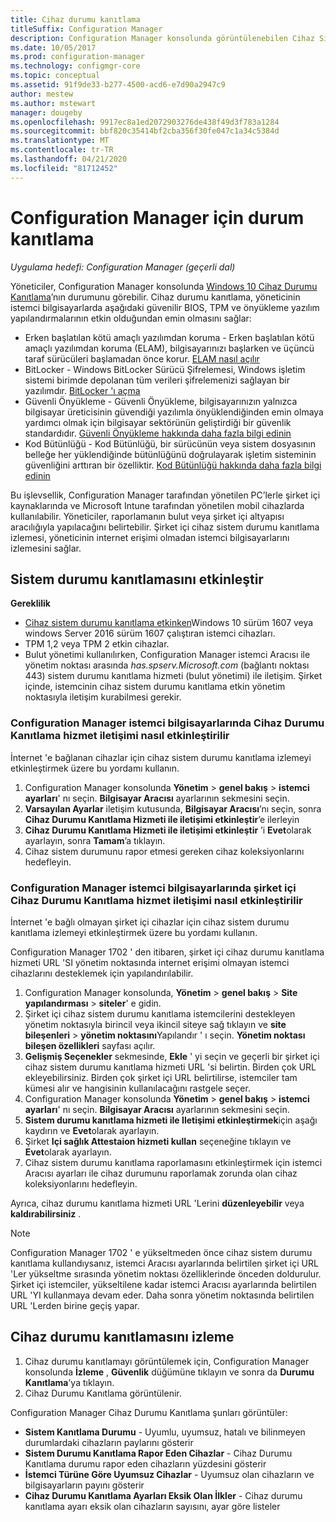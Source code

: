 ```yaml
---
title: Cihaz durumu kanıtlama
titleSuffix: Configuration Manager
description: Configuration Manager konsolunda görüntülenebilen Cihaz Sistem Durumu Kanıtlama işlevselliği hakkında bilgi edinin.
ms.date: 10/05/2017
ms.prod: configuration-manager
ms.technology: configmgr-core
ms.topic: conceptual
ms.assetid: 91f9de33-b277-4500-acd6-e7d90a2947c9
author: mestew
ms.author: mstewart
manager: dougeby
ms.openlocfilehash: 9917ec8a1ed2072903276de438f49d3f783a1284
ms.sourcegitcommit: bbf820c35414bf2cba356f30fe047c1a34c5384d
ms.translationtype: MT
ms.contentlocale: tr-TR
ms.lasthandoff: 04/21/2020
ms.locfileid: "81712452"
---
```

# <a name="health-attestation-for-configuration-manager"></a>Configuration Manager için durum kanıtlama

*Uygulama hedefi: Configuration Manager (geçerli dal)*

Yöneticiler, Configuration Manager konsolunda [Windows 10 Cihaz Durumu Kanıtlama](https://technet.microsoft.com/library/mt592023.aspx)’nın durumunu görebilir.  Cihaz durumu kanıtlama, yöneticinin istemci bilgisayarlarda aşağıdaki güvenilir BIOS, TPM ve önyükleme yazılım yapılandırmalarının etkin olduğundan emin olmasını sağlar:  

-   Erken başlatılan kötü amaçlı yazılımdan koruma - Erken başlatılan kötü amaçlı yazılımdan koruma (ELAM), bilgisayarınızı başlarken ve üçüncü taraf sürücüleri başlamadan önce korur. [ELAM nasıl açılır](https://gallery.technet.microsoft.com/How-to-turn-on-Early-84552ec5)  
-   BitLocker - Windows BitLocker Sürücü Şifrelemesi, Windows işletim sistemi birimde depolanan tüm verileri şifrelemenizi sağlayan bir yazılımdır.  [BitLocker 'ı açma](https://gallery.technet.microsoft.com/How-to-turn-on-BitLocker-34294d3d)  
-   Güvenli Önyükleme - Güvenli Önyükleme, bilgisayarınızın yalnızca bilgisayar üreticisinin güvendiği yazılımla önyüklendiğinden emin olmaya yardımcı olmak için bilgisayar sektörünün geliştirdiği bir güvenlik standardıdır. [Güvenli Önyükleme hakkında daha fazla bilgi edinin](https://technet.microsoft.com/library/hh824987.aspx)  
-   Kod Bütünlüğü - Kod Bütünlüğü, bir sürücünün veya sistem dosyasının belleğe her yüklendiğinde bütünlüğünü doğrulayarak işletim sisteminin güvenliğini arttıran bir özelliktir. [Kod Bütünlüğü hakkında daha fazla bilgi edinin](https://technet.microsoft.com/library/dd348642.aspx)  

Bu işlevsellik, Configuration Manager tarafından yönetilen PC’lerle şirket içi kaynaklarında ve Microsoft Intune tarafından yönetilen mobil cihazlarda kullanılabilir. Yöneticiler, raporlamanın bulut veya şirket içi altyapısı aracılığıyla yapılacağını belirtebilir. Şirket içi cihaz sistem durumu kanıtlama izlemesi, yöneticinin internet erişimi olmadan istemci bilgisayarlarını izlemesini sağlar.

## <a name="enable-health-attestation"></a>Sistem durumu kanıtlamasını etkinleştir

 **Gereklilik**  

-   [Cihaz sistem durumu kanıtlama etkinken](https://technet.microsoft.com/windows-server-docs/security/device-health-attestation)Windows 10 sürüm 1607 veya windows Server 2016 sürüm 1607 çalıştıran istemci cihazları.
-   TPM 1,2 veya TPM 2 etkin cihazlar.
-   Bulut yönetimi kullanılırken, Configuration Manager istemci Aracısı ile yönetim noktası arasında *has.spserv.Microsoft.com* (bağlantı noktası 443) sistem durumu kanıtlama hizmeti (bulut yönetimi) ile iletişim. Şirket içinde, istemcinin cihaz sistem durumu kanıtlama etkin yönetim noktasıyla iletişim kurabilmesi gerekir.

### <a name="how-to-enable-health-attestation-service-communication-on-configuration-manager-client-computers"></a>Configuration Manager istemci bilgisayarlarında Cihaz Durumu Kanıtlama hizmet iletişimi nasıl etkinleştirilir

İnternet 'e bağlanan cihazlar için cihaz sistem durumu kanıtlama izlemeyi etkinleştirmek üzere bu yordamı kullanın.

1.  Configuration Manager konsolunda **Yönetim** > **genel bakış** > **istemci ayarları**' nı seçin.  **Bilgisayar Aracısı** ayarlarının sekmesini seçin.  
2.  **Varsayılan Ayarlar** iletişim kutusunda, **Bilgisayar Aracısı**’nı seçin, sonra **Cihaz Durumu Kanıtlama Hizmeti ile iletişimi etkinleştir**’e ilerleyin  
3.  **Cihaz Durumu Kanıtlama Hizmeti ile iletişimi etkinleştir** ’i **Evet**olarak ayarlayın, sonra **Tamam**’a tıklayın.  
4. Cihaz sistem durumunu rapor etmesi gereken cihaz koleksiyonlarını hedefleyin.

### <a name="how-to-enable-on-premises-health-attestation-service-communication-on-configuration-manager-client-computers"></a>Configuration Manager istemci bilgisayarlarında şirket içi Cihaz Durumu Kanıtlama hizmet iletişimi nasıl etkinleştirilir
İnternet 'e bağlı olmayan şirket içi cihazlar için cihaz sistem durumu kanıtlama izlemeyi etkinleştirmek üzere bu yordamı kullanın.

Configuration Manager 1702 ' den itibaren, şirket içi cihaz durumu kanıtlama hizmeti URL 'SI yönetim noktasında internet erişimi olmayan istemci cihazlarını desteklemek için yapılandırılabilir.

1. Configuration Manager konsolunda, **Yönetim** > **genel bakış** > **Site yapılandırması** > **siteler**' e gidin.
2. Şirket içi cihaz sistem durumu kanıtlama istemcilerini destekleyen yönetim noktasıyla birincil veya ikincil siteye sağ tıklayın ve **site bileşenleri** > **yönetim noktasını**Yapılandır ' ı seçin. **Yönetim noktası bileşen özellikleri** sayfası açılır.
3. **Gelişmiş Seçenekler** sekmesinde, **Ekle** ' yi seçin ve geçerli bir şirket içi cihaz sistem durumu kanıtlama hizmeti URL 'si belirtin. Birden çok URL ekleyebilirsiniz. Birden çok şirket içi URL belirtilirse, istemciler tam kümesi alır ve hangisinin kullanılacağını rastgele seçer.
4.  Configuration Manager konsolunda **Yönetim** > **genel bakış** > **istemci ayarları**' nı seçin.  **Bilgisayar Aracısı** ayarlarının sekmesini seçin.  
5.  **Sistem durumu kanıtlama hizmeti ile Iletişimi etkinleştirmek**için aşağı kaydırın ve **Evet**olarak ayarlayın.
7.  Şirket **Içi sağlık Attestaion hizmeti kullan** seçeneğine tıklayın ve **Evet**olarak ayarlayın.
8. Cihaz sistem durumu kanıtlama raporlamasını etkinleştirmek için istemci Aracısı ayarları ile cihaz durumunu raporlamak zorunda olan cihaz koleksiyonlarını hedefleyin.

Ayrıca, cihaz durumu kanıtlama hizmeti URL 'Lerini **düzenleyebilir** veya **kaldırabilirsiniz** .

> [!NOTE]
> Configuration Manager 1702 ' e yükseltmeden önce cihaz sistem durumu kanıtlama kullandıysanız, istemci Aracısı ayarlarında belirtilen şirket içi URL 'Ler yükseltme sırasında yönetim noktası özelliklerinde önceden doldurulur. Şirket içi istemciler, yükseltilene kadar istemci Aracısı ayarlarında belirtilen URL 'YI kullanmaya devam eder. Daha sonra yönetim noktasında belirtilen URL 'Lerden birine geçiş yapar.

## <a name="monitor-device-health-attestation"></a>Cihaz durumu kanıtlamasını izleme

1.  Cihaz durumu kanıtlamayı görüntülemek için, Configuration Manager konsolunda **İzleme** , **Güvenlik** düğümüne tıklayın ve sonra da **Durumu Kanıtlama**’ya tıklayın.  
2.  Cihaz Durumu Kanıtlama görüntülenir.  

Configuration Manager Cihaz Durumu Kanıtlama şunları görüntüler:  

-   **Sistem Kanıtlama Durumu** - Uyumlu, uyumsuz, hatalı ve bilinmeyen durumlardaki cihazların paylarını gösterir  
-   **Sistem Durumu Kanıtlama Rapor Eden Cihazlar** - Cihaz Durumu Kanıtlama durumu rapor eden cihazların yüzdesini gösterir  
-   **İstemci Türüne Göre Uyumsuz Cihazlar** - Uyumsuz olan cihazların ve bilgisayarların payını gösterir  
-   **Cihaz Durumu Kanıtlama Ayarları Eksik Olan İlkler** - Cihaz durumu kanıtlama ayarı eksik olan cihazların sayısını, ayar göre listeler
